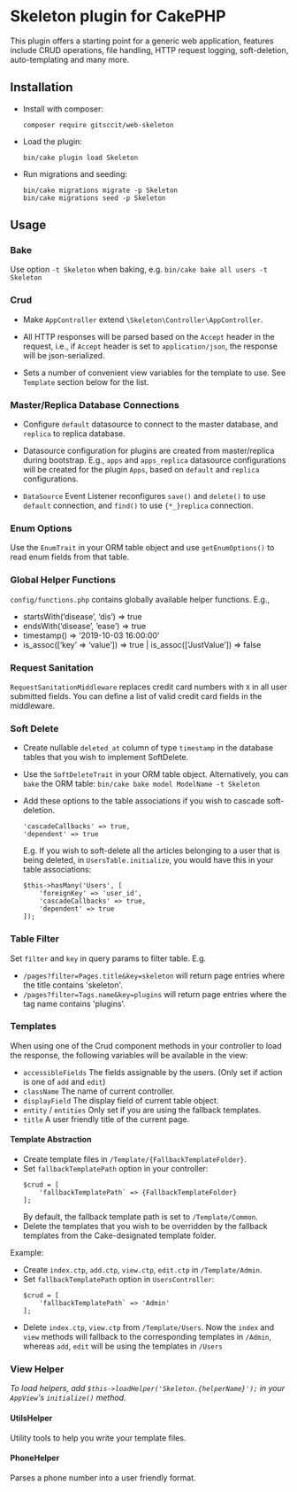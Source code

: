 # Skeleton plugin for CakePHP

This plugin offers a starting point for a generic web application, features
include CRUD operations, file handling, HTTP request logging, soft-deletion, auto-templating and many more.

## Installation

* Install with composer:
  ```
  composer require gitsccit/web-skeleton
  ```

* Load the plugin:
  ```
  bin/cake plugin load Skeleton
  ```

* Run migrations and seeding: 

  ```
  bin/cake migrations migrate -p Skeleton
  bin/cake migrations seed -p Skeleton
  ```

## Usage

### Bake

Use option `-t Skeleton` when baking, e.g.
`bin/cake bake all users -t Skeleton`

### Crud
* Make `AppController` extend `\Skeleton\Controller\AppController`.

* All HTTP responses will be parsed based on the `Accept` header in the request, i.e., if `Accept` header 
  is set to `application/json`, the response will be json-serialized.

* Sets a number of convenient view variables for the template to use. See `Template` section below for the list.

### Master/Replica Database Connections
* Configure `default` datasource to connect to the master database, and `replica` to replica database.

* Datasource configuration for plugins are created from master/replica during bootstrap. 
  E.g., `apps` and `apps_replica` datasource configurations will be created for the plugin `Apps`,
  based on `default` and `replica` configurations.

* `DataSource` Event Listener reconfigures `save()` and `delete()` to use `default` connection, 
  and `find()` to use `{*_}replica` connection.

### Enum Options
Use the `EnumTrait` in your ORM table object and use `getEnumOptions()` to read enum fields
from that table.

### Global Helper Functions
`config/functions.php` contains globally available helper functions. E.g.,
* startsWith(‘disease’, ‘dis’) => true
* endsWith(‘disease’, ‘ease’) => true
* timestamp() => ‘2019-10-03 16:00:00’
* is_assoc(\[‘key’ => ‘value’]) => true | is_assoc(\[‘JustValue’]) => false

### Request Sanitation
`RequestSanitationMiddleware` replaces credit card numbers with `X` in all user submitted fields.
You can define a list of valid credit card fields in the middleware.

### Soft Delete

* Create nullable `deleted_at` column of type `timestamp` in the database tables that you wish to implement SoftDelete.
* Use the `SoftDeleteTrait` in your ORM table object. 
  Alternatively, you can `bake` the ORM table: ```bin/cake bake model ModelName -t Skeleton```
* Add these options to the table associations if you wish to cascade soft-deletion.
  ```
  'cascadeCallbacks' => true,
  'dependent' => true
  ```
  
  E.g. If you wish to soft-delete all the articles belonging to a user that is being deleted,
  in  `UsersTable.initialize`, you would have this in your table associations:
  ```
  $this->hasMany('Users', [
      'foreignKey' => 'user_id',
      'cascadeCallbacks' => true,
      'dependent' => true
  ]);
  ```

### Table Filter
Set `filter` and `key` in query params to filter table. E.g. 
* `/pages?filter=Pages.title&key=skeleton` will return page entries where the title contains 'skeleton'. 
* `/pages?filter=Tags.name&key=plugins` will return page entries where the tag name contains 'plugins'. 

### Templates
When using one of the Crud component methods in your controller to load the response,
the following variables will be available in the view:

* `accessibleFields` The fields assignable by the users. (Only set if action is one of `add` and `edit`) 
* `className` The name of current controller.
* `displayField` The display field of current table object.
* `entity` / `entities` Only set if you are using the fallback templates.
* `title` A user friendly title of the current page.

#### Template Abstraction
* Create template files in `/Template/{FallbackTemplateFolder}`. 
* Set `fallbackTemplatePath` option in your controller:
    ```
    $crud = [
        'fallbackTemplatePath` => {FallbackTemplateFolder}
    ];
    ```
    By default, the fallback template path is set to `/Template/Common`.
* Delete the templates that you wish to be overridden by the fallback templates from
the Cake-designated template folder. 

Example:
* Create `index.ctp`, `add.ctp`, `view.ctp`, `edit.ctp` in `/Template/Admin`.
* Set `fallbackTemplatePath` option in `UsersController`:
    ```
    $crud = [
        'fallbackTemplatePath` => 'Admin'
    ];
    ```
* Delete `index.ctp`, `view.ctp` from `/Template/Users`. 
Now the `index` and `view` methods will fallback to the corresponding templates in `/Admin`,
whereas `add`, `edit` will be using the templates in `/Users`

### View Helper

*To load helpers, add `$this->loadHelper('Skeleton.{helperName}');` in your `AppView`'s `initialize()` method.*

#### UtilsHelper
Utility tools to help you write your template files.

#### PhoneHelper
Parses a phone number into a user friendly format.